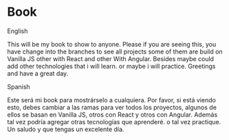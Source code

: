 # Book
English

This will be my book to show to anyone. Please if you are seeing this, you have  change into the branches to see all projects some of them
are build on Vanilla JS other with React and other With Angular. Besides maybe could add other technologies that i will learn. or maybe i will practice.
Greetings and have a great day.

Spanish

Este será mi book para mostrárselo a cualquiera. Por favor, si está viendo esto, debes cambiar a las ramas para ver todos los proyectos, algunos de ellos
se basan en Vanilla JS, otros con React y otros con Angular. Además tal vez podría agregar otras tecnologías que aprenderé. o tal vez practique.
Un saludo y que tengas un excelente día.
